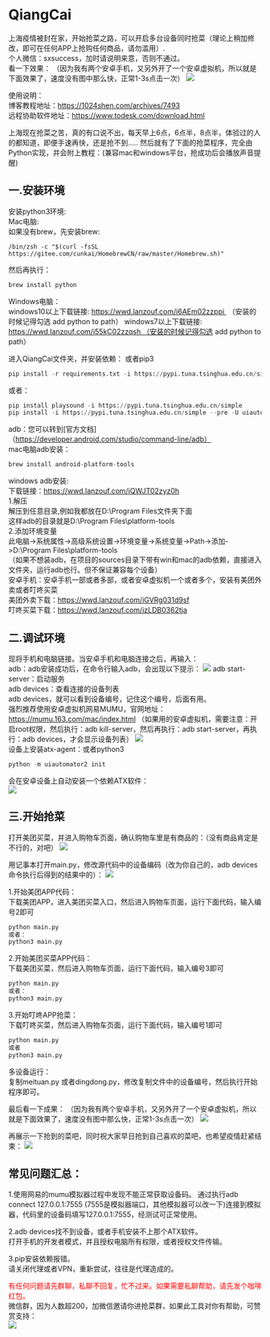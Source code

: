 # QiangCai
上海疫情被封在家，开始抢菜之路，可以开启多台设备同时抢菜（理论上稍加修改，即可在任何APP上抢购任何商品，请勿滥用）.  
个人微信：sxsuccess，加时请说明来意，否则不通过。     
看一下效果：
（因为我有两个安卓手机，又另外开了一个安卓虚拟机，所以就是下面效果了，速度没有图中那么快，正常1-3s点击一次）
![](https://img-blog.csdnimg.cn/a561fae90f80420c9be3ae9ee9560da7.gif)

使用说明：  
博客教程地址：https://1024shen.com/archives/7493  
远程协助软件地址：https://www.todesk.com/download.html


上海现在抢菜之苦，真的有口说不出，每天早上6点，6点半，8点半，体验过的人的都知道，即便手速再快，还是抢不到.....
然后就有了下面的抢菜程序，完全由Python实现，并会附上教程：(兼容mac和windows平台，抢成功后会播放声音提醒)


## 一.安装环境
安装python3环境:  
Mac电脑:   
如果没有brew，先安装brew:
```
/bin/zsh -c "$(curl -fsSL https://gitee.com/cunkai/HomebrewCN/raw/master/Homebrew.sh)"
```
然后再执行：
```python
brew install python
```
Windows电脑：  
windows10以上下载链接: https://wwd.lanzouf.com/i6AEm02zzppi  （安装的时候记得勾选 add python to path）
windows7以上下载链接: https://wwd.lanzouf.com/i55kC02zzqsh （安装的时候记得勾选 add python to path）

进入QiangCai文件夹，并安装依赖： 或者pip3
```python
pip install -r requirements.txt -i https://pypi.tuna.tsinghua.edu.cn/simple
```
或者：
```python
pip install playsound -i https://pypi.tuna.tsinghua.edu.cn/simple
pip install -i https://pypi.tuna.tsinghua.edu.cn/simple --pre -U uiautomator2
```

adb：您可以转到[官方文档]（https://developer.android.com/studio/command-line/adb）  
mac电脑adb安装：
```python
brew install android-platform-tools  
```
windows adb安装:   
下载链接：https://wwd.lanzouf.com/iQWJT02zyz0h  
1.解压  
解压到任意目录,例如我都放在D:\Program Files文件夹下面   
这样adb的目录就是D:\Program Files\platform-tools  
2.添加环境变量  
此电脑->系统属性->高级系统设置->环境变量->系统变量->Path->添加->D:\Program Files\platform-tools  
（如果不想装adb，在项目的sources目录下带有win和mac的adb依赖，直接进入文件夹，运行adb也行。但不保证兼容每个设备）  
安卓手机：安卓手机一部或者多部，或者安卓虚拟机一个或者多个，安装有美团外卖或者叮咚买菜  
美团外卖下载：https://wwd.lanzouf.com/iGVRg031d9sf  
叮咚买菜下载：https://wwd.lanzouf.com/izLDB0362tja  

## 二.调试环境
现将手机和电脑链接。当安卓手机和电脑连接之后，再输入：  
adb：adb安装成功后，在命令行输入adb，会出现以下提示：
![](https://img-blog.csdnimg.cn/140a1fc0bd3d44a1a226ee3fee6b9a89.png)
adb start-server：启动服务   
adb devices：查看连接的设备列表    
adb devices，就可以看到设备编号，记住这个编号，后面有用。    
强烈推荐使用安卓虚拟机网易MUMU，官网地址：https://mumu.163.com/mac/index.html
（如果用的安卓虚拟机，需要注意：开启root权限，然后执行：adb kill-server，然后再执行：adb start-server，再执行：adb devices，才会显示设备列表）
![](https://img-blog.csdnimg.cn/ae2e00c88c6a473f80946d07d5677ce0.png)  
设备上安装atx-agent：或者python3
```python
python -m uiautomator2 init 
```
会在安卓设备上自动安装一个依赖ATX软件：  
![](https://img-blog.csdnimg.cn/4349aac9a9334b629141628e94bf8c84.png)
  
## 三.开始抢菜
打开美团买菜，并进入购物车页面，确认购物车里是有商品的：（没有商品肯定是不行的，对吧）
![](https://img-blog.csdnimg.cn/abc35dbaedc044b9b11e42f0d5f35313.png)

用记事本打开main.py，修改源代码中的设备编码（改为你自己的，adb devices命令执行后得到的结果中的）：
![](https://img-blog.csdnimg.cn/834563085e7046d0b4117d802da639a3.png)

1.开始美团APP代码：  
下载美团APP，进入美团买菜入口，然后进入购物车页面，运行下面代码，输入编号2即可   
```python
python main.py
或者：
python3 main.py
```

2.开始美团买菜APP代码：  
下载美团买菜，然后进入购物车页面，运行下面代码，输入编号3即可  
```python
python main.py
或者：
python3 main.py
```

3.开始叮咚APP抢菜：  
下载叮咚买菜，然后进入购物车页面，运行下面代码，输入编号1即可  
```python
python main.py
或者
python3 main.py
```

多设备运行：  
复制meituan.py 或者dingdong.py，修改复制文件中的设备编号，然后执行开始程序即可。  
 
最后看一下成果：
（因为我有两个安卓手机，又另外开了一个安卓虚拟机，所以就是下面效果了，速度没有图中那么快，正常1-3s点击一次）
![](https://img-blog.csdnimg.cn/a561fae90f80420c9be3ae9ee9560da7.gif)

再展示一下抢到的菜吧，同时祝大家早日抢到自己喜欢的菜吧，也希望疫情赶紧结束：
![](https://img-blog.csdnimg.cn/86b6a70bdd14416e868ac566cea08657.png)


## 常见问题汇总：  
1.使用网易的mumu模拟器过程中发现不能正常获取设备码。
通过执行adb connect 127.0.0.1:7555 (7555是模拟器端口，其他模拟器可以改一下)连接到模拟器，代码里的设备码填写127.0.0.1:7555，经测试可正常使用。  
  
2.adb devices找不到设备，或者手机安装不上那个ATX软件。  
打开手机的开发者模式，并且授权电脑所有权限，或者授权文件传输。
  
3.pip安装依赖报错。  
请关闭代理或者VPN，重新尝试，往往是代理造成的。

<font color='red'>有任何问题请先群聊，私聊不回复，忙不过来。如果需要私聊帮助，请先发个咖啡红包。 </font>   
微信群，因为人数超200，加微信邀请你进抢菜群，如果此工具对你有帮助，可赞赏支持：  
![](https://1024shen.com/wp-content/uploads/2022/04/2022041504273946.png)

